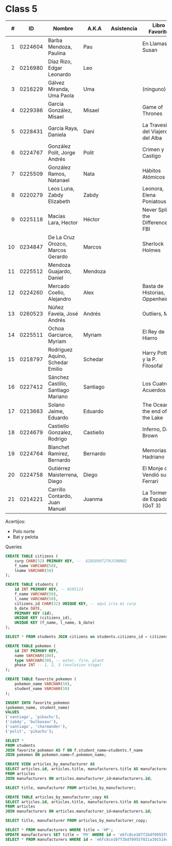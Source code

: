 Class 5
=======

|  # | ID      | Nombre                             | A.K.A     | Asistencia | Libro Favorito                   |
|---:|---------|------------------------------------|-----------|------------|----------------------------------|
|  1 | 0224604 | Barba Mendoza, Paulina             | Pau       |            | En Llamas, Susan                 |
|  2 | 0216980 | Díaz Rizo, Edgar Leonardo          | Leo       |            |                                  | 
|  3 | 0216229 | Gálvez Miranda, Uma Paola          | Uma       |            | (ninguno)                        | 
|  4 | 0229386 | García González, Misael            | Misael    |            | Game of Thrones                  |
|  5 | 0228431 | García Raya, Daniela               | Dani      |            | La Travesía del Viajero del Alba |
|  6 | 0224767 | González Polit, Jorge Andrés       | Polit     |            | Crimen y Castigo                 | 
|  7 | 0225509 | González Ramos, Natanael           | Nata      |            | Hábitos Atómicos                 | 
|  8 | 0220279 | Leos Luna, Zabdy Elizabeth         | Zabdy     |            | Leonora, Elena Poniatouska       |
|  9 | 0225118 | Macias Lara, Hector                | Héctor    |            | Never Split the Difference, FBI  |
| 10 | 0234847 | De La Cruz Orozco, Marcos Gerardo  | Marcos    |            | Sherlock Holmes                  |
| 11 | 0225512 | Mendoza Guajardo, Daniel           | Mendoza   |            |                                  |
| 12 | 0224260 | Mercado Coello, Alejandro          | Alex      |            | Basta de Historias, Oppenheimer  | 
| 13 | 0260523 | Núñez Favela, José Andrés          | Andrés    |            | Outliers, Max                    |
| 14 | 0225511 | Ochoa Garciarce, Myriam            | Myriam    |            | El Rey de Hierro                 | 
| 15 | 0218797 | Rodríguez Aquino, Schedar Emilio   | Schedar   |            | Harry Potter y la P. Filosofal   | 
| 16 | 0227412 | Sánchez Castillo, Santiago Mariano | Santiago  |            | Los Cuatro Acuerdos              |
| 17 | 0213663 | Solano Jaime, Eduardo              | Eduardo   |            | The Ocean at the end of the Lake |
| 18 | 0224679 | Castiello Gonzalez, Rodrigo        | Castiello |            | Inferno, Dan Brown               |
| 19 | 0224764 | Blanchet Ramírez, Bernardo         | Bernardo  |            | Memorias de Hadriano             |
| 20 | 0224758 | Gutiérrez Maisterrena, Diego       | Diego     |            | El Monje que Vendió su Ferrari   |
| 21 | 0214221 | Carrillo Contardo, Juan Manuel     | Juanma    |            | La Tormenta de Espadas (GoT 3)   |

Acertijos:

- Polo norte
- Bat y pelota

Queries

```sql
CREATE TABLE citizens (
    curp CHAR(32) PRIMARY KEY, --  AIBS890727HJCRNN02
    f_name VARCHAR(50),
    lname VARCHAR(50)
);

CREATE TABLE students (
    id INT PRIMARY KEY, -- 0105123
    f_name VARCHAR(50),
    l_name VARCHAR(50),
    citizens_id CHAR(32) UNIQUE KEY, -- aquí iría mi curp
    b_date DATE,
    PRIMARY KEY (id),
    UNIQUE KEY (citizens_id),
    UNIQUE KEY (f_name, l_name, b_date)
);

SELECT * FROM students JOIN citizens on students.citizens_id = citizens.curp;

CREATE TABLE pokemon (
    id INT PRIMARY KEY,
    name VARCHAR(100),
    type VARCHAR(30), -- water, fire, plant
    phase INT -- 1, 2, 3 (evolution stage)
);

CREATE TABLE favorite_pokemon (
    pokemon_name VARCHAR(50),
    student_name VARCHAR(50)
);

INSERT INTO favorite_pokemon
(pokemon_name, student_name)
VALUES
('santiago', 'pikachu'),
('zabdy', 'bulbasaur'),
('santiago', 'charmander'),
('polit', 'pikachu');

SELECT *
FROM students
JOIN favorite_pokemon AS f ON f.student_name=students.f_name
JOIN pokemon ON pokemon.name=f.pokemon_name;

CREATE VIEW articles_by_manufacturer AS
SELECT articles.id, articles.title, manufacturers.title AS manufacturer, articles.price
FROM articles
JOIN manufacturers ON articles.manufacturer_id=manufacturers.id;

SELECT title, manufacturer FROM articles_by_manufacturer;

CREATE TABLE articles_by_manufacturer_copy AS
SELECT articles.id, articles.title, manufacturers.title AS manufacturer, articles.price
FROM articles
JOIN manufacturers ON articles.manufacturer_id=manufacturers.id;

SELECT title, manufacturer FROM articles_by_manufacturer_copy;

SELECT * FROM manufacturers WHERE title = 'HP';
UPDATE manufacturers SET title = 'PH' WHERE id = 'e6fc8ce107f2bdf0955f021a391514ce';
SELECT * FROM manufacturers WHERE id = 'e6fc8ce107f2bdf0955f021a391514ce';
```
